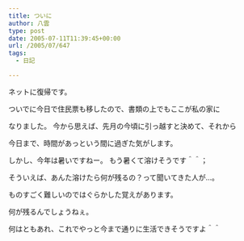 ```yaml
---
title: ついに
author: 八雲
type: post
date: 2005-07-11T11:39:45+00:00
url: /2005/07/647
tags:
  - 日記

---
```

ネットに復帰です。
  
ついでに今日で住民票も移したので、書類の上でもここが私の家に
  
なりました。 今から思えば、先月の今頃に引っ越すと決めて、それから
  
今日まで、時間があっという間に過ぎた気がします。

しかし、今年は暑いですねー。 もう暑くて溶けそうです＾＾；
  
そういえば、あんた溶けたら何が残るの？って聞いてきた人が…。
  
ものすごく難しいのではぐらかした覚えがあります。
  
何が残るんでしょうねぇ。

何はともあれ、これでやっと今まで通りに生活できそうですよ＾＾
